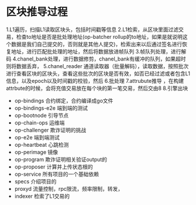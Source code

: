 # 区块推导过程

1.L1遍历，扫描L1读取区块头，包括时间戳等信息
2.L1检索，从区块里面过滤交易，检查to地址是否是批处理地址(op-batcher rollup的to地址，如果是就说明这个数据是我们自己提交的，否则就是其他人提交)，检索出来以后通过签名进行恢复地址，进行匹配批处理的地址，然后将数据放进帧队列
3.帧队列处理，进行解码
4.chanel_bank处理，进行数据修剪，chanel_bank有缓冲的队列，如果超时则将数据丢弃，
5.chanel_reader 通道读取器（批量解码），读取数据，按照批次进行查看区块的区块头，查看这些批次的区块是否有效，如否已经过滤或者包含L1信息，以及epoch以及时间戳的校验，然后
6.批处理
7.attrubute推导 ，在构建attrbute的时候，会将充值交易放在每个块的第一笔交易，然后交由8
8.引擎出块   



- op-bindings 合约绑定，合约编译成go文件
- op-bindings-e2e 端到端的测试
- op-bootnode 引导节点
- op-chain-ops 运维端
- op-challenger 欺诈证明的挑战
- op-e2e 端到端测试
- op-heartbeat 心跳检测
- op-perimage 镜像
- op-program 欺诈证明相关验证output的
- op-proposer 计算并上传状态根的
- op-service 所有项目的一个基础依赖
- specs  介绍项目的
- proxyd 流量控制，rpc限流，频率限制，转发，
- indexer 检索了L1交易的
 


